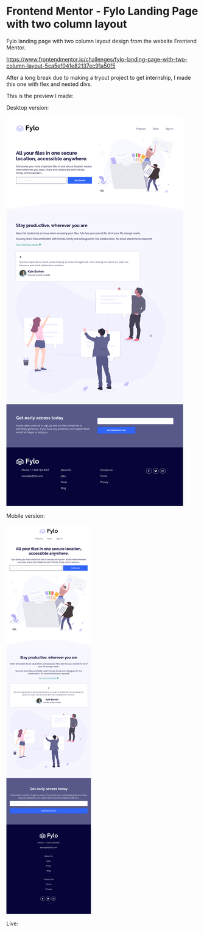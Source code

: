 # Frontend Mentor - Fylo Landing Page with two column layout 

Fylo landing page with two column layout design from the website Frontend Mentor.

https://www.frontendmentor.io/challenges/fylo-landing-page-with-two-column-layout-5ca5ef041e82137ec91a50f5

After a long break due to making a tryout project to get internship, I made this one with flex and nested divs.

This is the preview I made:

Desktop version:

![](FinishedPreview.png)

Mobile version:

![](FinishedPreview-Mobile.png)

Live: 
